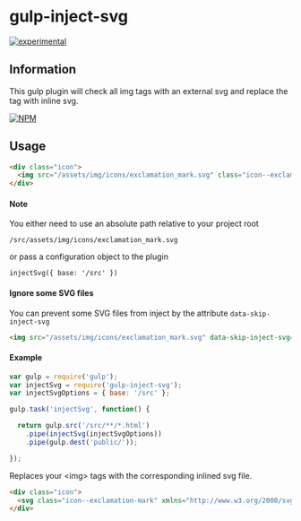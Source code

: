 # gulp-inject-svg

[![experimental](http://badges.github.io/stability-badges/dist/experimental.svg)](http://github.com/badges/stability-badges)

## Information

This gulp plugin will check all img tags with an external svg and replace the tag with inline svg.

[![NPM](https://nodei.co/npm/gulp-inject-svg.png?downloads=true&downloadRank=true&stars=true)](https://nodei.co/npm/gulp-inject-svg/)

## Usage

```html
<div class="icon">
  <img src="/assets/img/icons/exclamation_mark.svg" class="icon--exclamation-mark">
</div>
```

#### Note

You either need to use an absolute path relative to your project root

`/src/assets/img/icons/exclamation_mark.svg`

or pass a configuration object to the plugin

`injectSvg({ base: '/src' })`

#### Ignore some SVG files

You can prevent some SVG files from inject by the attribute `data-skip-inject-svg`

```html
<img src="/assets/img/icons/exclamation_mark.svg" data-skip-inject-svg="1" class="icon--exclamation-mark">
```

#### Example

```javascript
var gulp = require('gulp');
var injectSvg = require('gulp-inject-svg');
var injectSvgOptions = { base: '/src' };

gulp.task('injectSvg', function() {

  return gulp.src('/src/**/*.html')
    .pipe(injectSvg(injectSvgOptions))
    .pipe(gulp.dest('public/'));

});

```

Replaces your &lt;img&gt; tags with the corresponding inlined svg file.

```html
<div class="icon">
  <svg class="icon--exclamation-mark" xmlns="http://www.w3.org/2000/svg" viewbox="0 0 32 32"><ellipse class="st0" cx="16" cy="22.9" rx="2.3" ry="2.3"/><path class="st0" d="M18.6 9.8l-1.1 7.7c0 .4-.2.8-.6 1-.3.2-.6.3-.9.3h-.2c-.7-.1-1.2-.7-1.3-1.4l-1.1-7.6c-.2-1.5.8-2.8 2.3-3 1.4-.2 2.7.9 2.9 2.3v.7z"/></svg>
</div>
```
